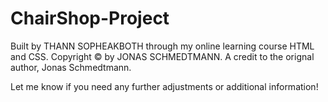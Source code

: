 # ChairShop-Project

Built by THANN SOPHEAKBOTH through my online learning course HTML and CSS. Copyright © by JONAS SCHMEDTMANN. A credit to the orignal author, Jonas Schmedtmann.

Let me know if you need any further adjustments or additional information!
